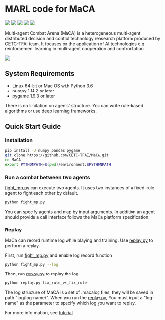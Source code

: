 # MARL code for MaCA
![](https://img.shields.io/badge/language-python-green.svg)
![](https://img.shields.io/badge/platform-windows-green.svg)
![](https://img.shields.io/badge/platform-linux-green.svg)
![](https://img.shields.io/badge/platform-mac-green.svg)
![](https://img.shields.io/badge/stability-experimental-green.svg)

Multi-agent Combat Arena (MaCA) is a heterogeneous multi-agent distributed decision and control technology reasearch platform produced by CETC-TFAI team. It focuses on the application of AI technologies e.g. reinforcement learning in multi-agent cooperation and confrontation

![](https://leonfg.github.io/maca/resource/maca.gif)

## System Requirements
- Linux 64-bit or Mac OS with Python 3.6
- numpy 1.14.2 or later
- pygame 1.9.3 or later

There is no limitation on agents' structure. You can write rule-based algorithms or use deep learning frameworks.
## Quick Start Guide
### Installation
```bash
pip install -U numpy pandas pygame
git clone https://github.com/CETC-TFAI/MaCA.git
cd MaCA
export PYTHONPATH=$(pwd)/environment:$PYTHONPATH
```
### Run a combat between two agents
[fight_mp.py](fight_mp.py) can execute two agents. It uses two instances of a fixed-rule agent to fight each other by default.
```bash
python fight_mp.py
```
You can specify agents and map by input arguments. In addition an agent should provide a call interface follows the MaCa platform specification.
### Replay
MaCa can record runtime log while playing and training. Use [replay.py](replay.py) to perform a replay.

First, run [fight_mp.py](fight_mp.py) and enable log record function
```bash
python fight_mp.py --log
```

Then, run [replay.py](replay.py) to replay the log
```bash
python replay.py fix_rule_vs_fix_rule
```
The log structure of MaCA is a set of .macalog files, they will be saved in path "log/log-name/".
When you run the [replay.py](replay.py), You must input a "log-name" as the parameter to specify which log you want to replay.

For more information, see [tutorial](/doc/tutorial.md)
